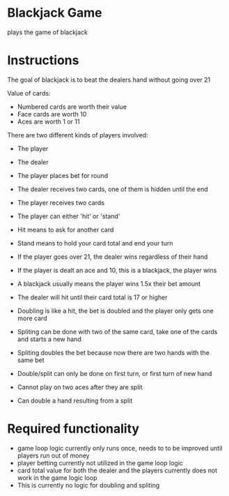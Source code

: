 # Blackjack Game
plays the game of blackjack

# Instructions
The goal of blackjack is to beat the dealers hand without going over 21

Value of cards: 
- Numbered cards are worth their value
- Face cards are worth 10
- Aces are worth 1 or 11

There are two different kinds of players involved:
- The player
- The dealer


- The player places bet for round
- The dealer receives two cards, one of them is hidden until the end
- The player receives two cards
- The player can either 'hit' or 'stand'
- Hit means to ask for another card
- Stand means to hold your card total and end your turn
- If the player goes over 21, the dealer wins regardless of their hand
- If the player is dealt an ace and 10, this is a blackjack, the player wins
- A blackjack usually means the player wins 1.5x their bet amount
- The dealer will hit until their card total is 17 or higher
- Doubling is like a hit, the bet is doubled and the player only gets one more card
- Spliting can be done with two of the same card, take one of the cards and starts a new hand
- Spliting doubles the bet because now there are two hands with the same bet
- Double/split can only be done on first turn, or first turn of new hand
- Cannot play on two aces after they are split
- Can double a hand resulting from a split

# Required functionality
- game loop logic currently only runs once, needs to to be improved until players run out of money
- player betting currently not utilized in the game loop logic
- card total value for both the dealer and the players currently does not work in the game logic loop
- This is currently no logic for doubling and spliting

